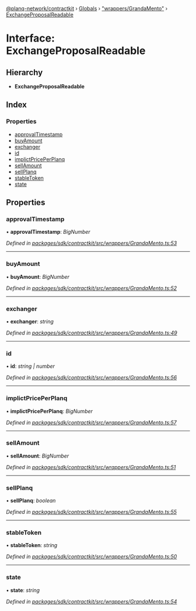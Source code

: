 [@planq-network/contractkit](../README.md) › [Globals](../globals.md) › ["wrappers/GrandaMento"](../modules/_wrappers_grandamento_.md) › [ExchangeProposalReadable](_wrappers_grandamento_.exchangeproposalreadable.md)

# Interface: ExchangeProposalReadable

## Hierarchy

* **ExchangeProposalReadable**

## Index

### Properties

* [approvalTimestamp](_wrappers_grandamento_.exchangeproposalreadable.md#approvaltimestamp)
* [buyAmount](_wrappers_grandamento_.exchangeproposalreadable.md#buyamount)
* [exchanger](_wrappers_grandamento_.exchangeproposalreadable.md#exchanger)
* [id](_wrappers_grandamento_.exchangeproposalreadable.md#id)
* [implictPricePerPlanq](_wrappers_grandamento_.exchangeproposalreadable.md#implictpriceperplanq)
* [sellAmount](_wrappers_grandamento_.exchangeproposalreadable.md#sellamount)
* [sellPlanq](_wrappers_grandamento_.exchangeproposalreadable.md#sellplanq)
* [stableToken](_wrappers_grandamento_.exchangeproposalreadable.md#stabletoken)
* [state](_wrappers_grandamento_.exchangeproposalreadable.md#state)

## Properties

###  approvalTimestamp

• **approvalTimestamp**: *BigNumber*

*Defined in [packages/sdk/contractkit/src/wrappers/GrandaMento.ts:53](https://github.com/planq-network/planq-sdk/blob/master/packages/sdk/contractkit/src/wrappers/GrandaMento.ts#L53)*

___

###  buyAmount

• **buyAmount**: *BigNumber*

*Defined in [packages/sdk/contractkit/src/wrappers/GrandaMento.ts:52](https://github.com/planq-network/planq-sdk/blob/master/packages/sdk/contractkit/src/wrappers/GrandaMento.ts#L52)*

___

###  exchanger

• **exchanger**: *string*

*Defined in [packages/sdk/contractkit/src/wrappers/GrandaMento.ts:49](https://github.com/planq-network/planq-sdk/blob/master/packages/sdk/contractkit/src/wrappers/GrandaMento.ts#L49)*

___

###  id

• **id**: *string | number*

*Defined in [packages/sdk/contractkit/src/wrappers/GrandaMento.ts:56](https://github.com/planq-network/planq-sdk/blob/master/packages/sdk/contractkit/src/wrappers/GrandaMento.ts#L56)*

___

###  implictPricePerPlanq

• **implictPricePerPlanq**: *BigNumber*

*Defined in [packages/sdk/contractkit/src/wrappers/GrandaMento.ts:57](https://github.com/planq-network/planq-sdk/blob/master/packages/sdk/contractkit/src/wrappers/GrandaMento.ts#L57)*

___

###  sellAmount

• **sellAmount**: *BigNumber*

*Defined in [packages/sdk/contractkit/src/wrappers/GrandaMento.ts:51](https://github.com/planq-network/planq-sdk/blob/master/packages/sdk/contractkit/src/wrappers/GrandaMento.ts#L51)*

___

###  sellPlanq

• **sellPlanq**: *boolean*

*Defined in [packages/sdk/contractkit/src/wrappers/GrandaMento.ts:55](https://github.com/planq-network/planq-sdk/blob/master/packages/sdk/contractkit/src/wrappers/GrandaMento.ts#L55)*

___

###  stableToken

• **stableToken**: *string*

*Defined in [packages/sdk/contractkit/src/wrappers/GrandaMento.ts:50](https://github.com/planq-network/planq-sdk/blob/master/packages/sdk/contractkit/src/wrappers/GrandaMento.ts#L50)*

___

###  state

• **state**: *string*

*Defined in [packages/sdk/contractkit/src/wrappers/GrandaMento.ts:54](https://github.com/planq-network/planq-sdk/blob/master/packages/sdk/contractkit/src/wrappers/GrandaMento.ts#L54)*
